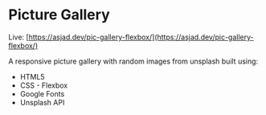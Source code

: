 # Picture Gallery

Live: [https://asjad.dev/pic-gallery-flexbox/](https://asjad.dev/pic-gallery-flexbox/)

A responsive picture gallery with random images from unsplash built using:

- HTML5
- CSS - Flexbox
- Google Fonts
- Unsplash API
